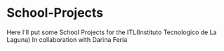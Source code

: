 # School-Projects
Here I'll put some School Projects for the ITL(Instituto Tecnologico de La Laguna)
In collaboration with Darina Feria
